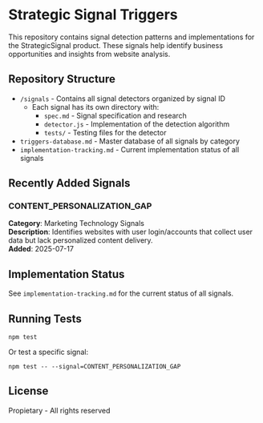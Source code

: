 # Strategic Signal Triggers

This repository contains signal detection patterns and implementations for the StrategicSignal product. These signals help identify business opportunities and insights from website analysis.

## Repository Structure

- `/signals` - Contains all signal detectors organized by signal ID
  - Each signal has its own directory with:
    - `spec.md` - Signal specification and research
    - `detector.js` - Implementation of the detection algorithm
    - `tests/` - Testing files for the detector
- `triggers-database.md` - Master database of all signals by category
- `implementation-tracking.md` - Current implementation status of all signals

## Recently Added Signals

### CONTENT_PERSONALIZATION_GAP
**Category**: Marketing Technology Signals  
**Description**: Identifies websites with user login/accounts that collect user data but lack personalized content delivery.  
**Added**: 2025-07-17

## Implementation Status

See `implementation-tracking.md` for the current status of all signals.

## Running Tests

```
npm test
```

Or test a specific signal:

```
npm test -- --signal=CONTENT_PERSONALIZATION_GAP
```

## License

Propietary - All rights reserved
